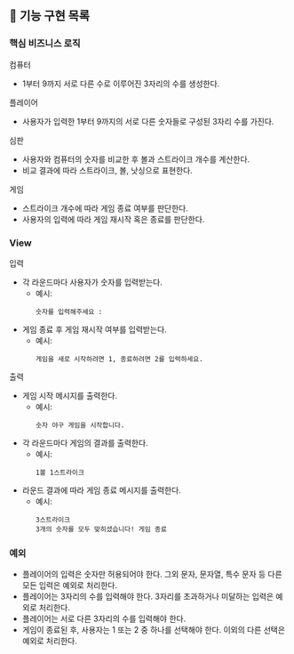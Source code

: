 ## 📝 기능 구현 목록

### 핵심 비즈니스 로직

컴퓨터
- 1부터 9까지 서로 다른 수로 이루어진 3자리의 수를 생성한다.

플레이어
- 사용자가 입력한 1부터 9까지의 서로 다른 숫자들로 구성된 3자리 수를 가진다.

심판
- 사용자와 컴퓨터의 숫자를 비교한 후 볼과 스트라이크 개수를 계산한다.
- 비교 결과에 따라 스트라이크, 볼, 낫싱으로 표현한다.

게임
- 스트라이크 개수에 따라 게임 종료 여부를 판단한다.
- 사용자의 입력에 따라 게임 재시작 혹은 종료를 판단한다. 

### View

입력
  - 각 라운드마다 사용자가 숫자를 입력받는다.
    - 예시:
      ```
      숫자를 입력해주세요 : 
      ```
  - 게임 종료 후 게임 재시작 여부를 입력받는다.
    - 예시:
      ```
      게임을 새로 시작하려면 1, 종료하려면 2를 입력하세요.
      ```
      
출력
  - 게임 시작 메시지를 출력한다. 
    - 예시:
        ```
        숫자 야구 게임을 시작합니다.
        ```
  - 각 라운드마다 게임의 결과를 출력한다.
    - 예시:
      ```
      1볼 1스트라이크
      ```
  - 라운드 결과에 따라 게임 종료 메시지를 출력한다.
    - 예시:
      ```
      3스트라이크
      3개의 숫자를 모두 맞히셨습니다! 게임 종료
      ```

### 예외
- 플레이어의 입력은 숫자만 허용되어야 한다. 그외 문자, 문자열, 특수 문자 등 다른 모든 입력은 예외로 처리한다.
- 플레이어는 3자리의 수를 입력해야 한다. 3자리를 초과하거나 미달하는 입력은 예외로 처리한다.
- 플레이어는 서로 다른 3자리의 수를 입력해야 한다.
- 게임이 종료된 후, 사용자는 1 또는 2 중 하나를 선택해야 한다. 이외의 다른 선택은 예외로 처리한다.